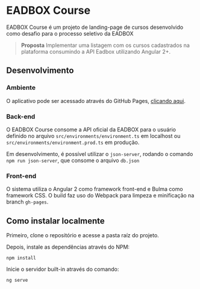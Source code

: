 # EADBOX Course

EADBOX Course é um projeto de landing-page de cursos desenvolvido como desafio para o processo seletivo da EADBOX

> **Proposta**
> Implementar uma listagem com os cursos cadastrados na plataforma consumindo a API Eadbox utilizando Angular 2+.

## Desenvolvimento

### Ambiente

O aplicativo pode ser acessado através do GitHub Pages, [clicando aqui](https://lhcgoncalves.github.io/eadbox-course).

### Back-end

O EADBOX Course consome a API oficial da EADBOX para o usuário definido no arquivo `src/environments/environment.ts` em localhost ou `src/environments/environment.prod.ts` em produção.

Em desenvolvimento, é possível utilizar o `json-server`, rodando o comando `npm run json-server`, que consome o arquivo `db.json`

### Front-end

O sistema utiliza o Angular 2 como framework front-end e Bulma como framework CSS. O build faz uso do Webpack para limpeza e minificação na branch `gh-pages`.

## Como instalar localmente

Primeiro, clone o repositório e acesse a pasta raíz do projeto.

Depois, instale as dependências através do NPM:

    npm install

Inicie o servidor built-in através do comando:

    ng serve
